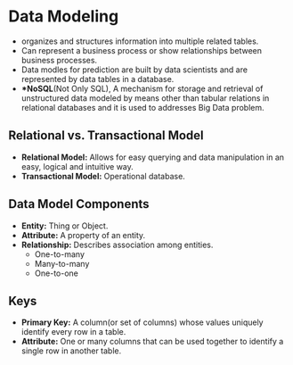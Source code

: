 # Data Modeling
- organizes and structures information into multiple related tables.
- Can represent a business process or show relationships between business processes.
- Data modles for prediction are built by data scientists and are represented by data tables in a database.
- **\*NoSQL**(Not Only SQL), A mechanism for storage and retrieval of unstructured data modeled by means other than tabular relations in relational databases and it is used to addresses Big Data problem.
## Relational vs. Transactional Model
- **Relational Model:** Allows for easy querying and data manipulation in an easy, logical and intuitive way.
- **Transactional Model:** Operational database.

## Data Model Components
- **Entity:** Thing or Object.
- **Attribute:** A property of an entity.
- **Relationship:** Describes association among entities.
  - One-to-many
  - Many-to-many
  - One-to-one
  
## Keys
- **Primary Key:** A column(or set of columns) whose values uniquely identify every row in a table.
- **Attribute:** One or many columns that can be used together to identify a single row in another table.
